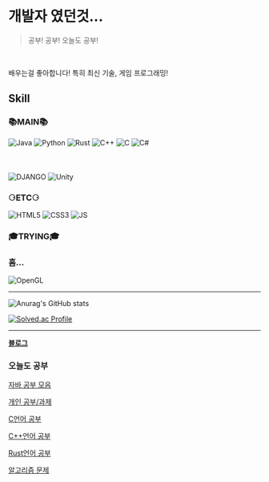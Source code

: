 # 개발자 였던것...
> 공부! 공부! 오늘도 공부!


<br>

배우는걸 좋아합니다!
특히 최신 기술, 게임 프로그래밍!
## Skill

### 📚**MAIN**📚

![Java](https://img.shields.io/badge/Java-007396.svg?&style=for-the-badge&logo=Java&logoColor=white)
![Python](https://img.shields.io/badge/Python-3776AB.svg?&style=for-the-badge&logo=Python&logoColor=white)
![Rust](https://img.shields.io/badge/Rust-000000.svg?&style=for-the-badge&logo=Rust&logoColor=#white)
![C++](https://img.shields.io/badge/C++-00599C.svg?&style=for-the-badge&logo=c%2B%2B&logoColor=white)
![C](https://img.shields.io/badge/C-A8B9CC.svg?&style=for-the-badge&logo=C&logoColor=white)
![C#](https://img.shields.io/badge/C%23-99CC00.svg?&style=for-the-badge&logo=Csharp&logoColor=white)
<br><br>
<br><br>
![DJANGO](https://img.shields.io/badge/Django-092E20.svg?&style=for-the-badge&logo=Django&logoColor=white)
![Unity](https://img.shields.io/badge/Unity-FFFFFF.svg?&style=for-the-badge&logo=Unity&logoColor=black)


### ⚆ETC⚆
![HTML5](https://img.shields.io/badge/HTML-E34F26.svg?&style=for-the-badge&logo=HTML5&logoColor=white)
![CSS3](https://img.shields.io/badge/CSS-1572B6.svg?&style=for-the-badge&logo=CSS3&logoColor=white)
![JS](https://img.shields.io/badge/JS-F7DF1E.svg?&style=for-the-badge&logo=JavaScript&logoColor=white)


### 🎓TRYING🎓


### 흠...
![OpenGL](https://img.shields.io/badge/OpenGL-5586A4.svg?&style=for-the-badge&logo=OpenGL&logoColor=white)

<hr>

![Anurag's GitHub stats](https://github-readme-stats.vercel.app/api?username=CHOUMnote&show_icons=true&theme=default)
<!-- [![Top Langs](https://github-readme-stats.vercel.app/api/top-langs/?username=CHOUMnote&layout=compact)](https://github.com/anuraghazra/github-readme-stats) -->
[![Solved.ac Profile](http://mazassumnida.wtf/api/v2/generate_badge?boj=rlawlgh1028)](https://solved.ac/rlawlgh1028/) 



<hr>

[**블로그**](https://choumnote.github.io/)



### 오늘도 공부


[자바 공부 모음](https://github.com/CHOUMnote/java_ex)

[개인 공부/과제](https://github.com/CHOUMnote/study_lib)

[C언어 공부](https://github.com/CHOUMnote/CLangEducation)

[C++언어 공부](https://github.com/CHOUMnote/CppStudy)

[Rust언어 공부](https://github.com/CHOUMnote/RustStudy)

[알고리즘 문제](https://github.com/CHOUMnote/Baekjoon)

